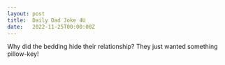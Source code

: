 ```yaml
---
layout: post
title:  Daily Dad Joke 4U
date:   2022-11-25T00:00:00Z
---
```

Why did the bedding hide their relationship? They just wanted something pillow-key!
